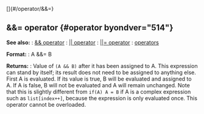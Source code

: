 []{#/operator/&&=}
## &&= operator {#operator byondver="514"}
**See also:**
:   [&& operator](#/operator/&&)
:   [\|\| operator](#/operator/%7C%7C)
:   [\|\|= operator](#/operator/%7C%7C=)
:   [operators](#/operator)
<!-- -->
**Format:**
:   A &&= B
<!-- -->
**Returns:**
:   Value of `(A && B)` after it has been assigned to A. This expression
    can stand by itself; its result does not need to be assigned to
    anything else.
First A is evaluated. If its value is true, B will be evaluated and
assigned to A. If A is false, B will not be evaluated and A will remain
unchanged.
Note that this is slightly different from `if(A) A = B` if A is a
complex expression such as `list[index++]`, because the expression is
only evaluated once.
This operator cannot be overloaded.